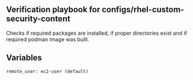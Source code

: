 ## Verification playbook for configs/rhel-custom-security-content

Checks if required packages are installed, if proper directories exist and if required podman image was built.

## Variables

```
remote_user: ec2-user (default)
```
